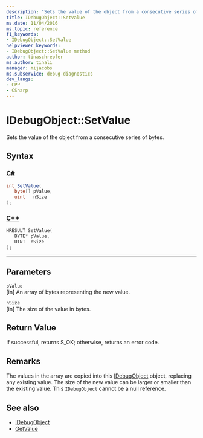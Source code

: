 ```yaml
---
description: "Sets the value of the object from a consecutive series of bytes."
title: IDebugObject::SetValue
ms.date: 11/04/2016
ms.topic: reference
f1_keywords:
- IDebugObject::SetValue
helpviewer_keywords:
- IDebugObject::SetValue method
author: tinaschrepfer
ms.author: tinali
manager: mijacobs
ms.subservice: debug-diagnostics
dev_langs:
- CPP
- CSharp
---
```

# IDebugObject::SetValue

Sets the value of the object from a consecutive series of bytes.

## Syntax

### [C#](#tab/csharp)
```csharp
int SetValue(
   byte[] pValue,
   uint   nSize
);
```
### [C++](#tab/cpp)
```cpp
HRESULT SetValue( 
   BYTE* pValue,
   UINT  nSize
);
```
---

## Parameters
`pValue`\
[in] An array of bytes representing the new value.

`nSize`\
[in] The size of the value in bytes.

## Return Value
 If successful, returns S_OK; otherwise, returns an error code.

## Remarks
 The values in the array are copied into this [IDebugObject](../../../extensibility/debugger/reference/idebugobject.md) object, replacing any existing value. The size of the new value can be larger or smaller than the existing value. This `IDebugObject` cannot be a null reference.

## See also
- [IDebugObject](../../../extensibility/debugger/reference/idebugobject.md)
- [GetValue](../../../extensibility/debugger/reference/idebugobject-getvalue.md)
